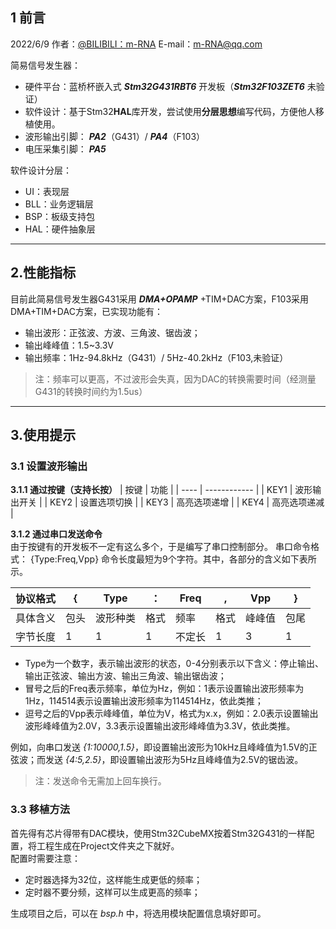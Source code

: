 ## 1 前言
2022/6/9  作者：[@BILIBILI：m-RNA](https://space.bilibili.com/41224928  "@BILIBILI：m-RNA 个人主页")    E-mail：m-RNA@qq.com      

简易信号发生器：
- 硬件平台：蓝桥杯嵌入式 ***Stm32G431RBT6*** 开发板（***Stm32F103ZET6*** 未验证）
- 软件设计：基于Stm32**HAL**库开发，尝试使用**分层思想**编写代码，方便他人移植使用。
- 波形输出引脚： ***PA2***（G431）/ ***PA4***（F103）
- 电压采集引脚： ***PA5***

软件设计分层：
- UI：表现层
- BLL：业务逻辑层
- BSP：板级支持包
- HAL：硬件抽象层
---
## 2.性能指标
目前此简易信号发生器G431采用 ***DMA+OPAMP*** +TIM+DAC方案，F103采用DMA+TIM+DAC方案，已实现功能有：
- 输出波形：正弦波、方波、三角波、锯齿波；
- 输出峰峰值：1.5~3.3V
- 输出频率：1Hz-94.8kHz（G431）/ 5Hz-40.2kHz（F103,未验证）
> 注：频率可以更高，不过波形会失真，因为DAC的转换需要时间（经测量G431的转换时间约为1.5us）
---
## 3.使用提示
### 3.1 设置波形输出
**3.1.1 通过按键（支持长按）**
| 按键 | 功能         |
| ---- | ------------ |
| KEY1 | 波形输出开关 |
| KEY2 | 设置选项切换 |
| KEY3 | 高亮选项递增 |
| KEY4 | 高亮选项递减 |

**3.1.2 通过串口发送命令**  
由于按键有的开发板不一定有这么多个，于是编写了串口控制部分。
串口命令格式： {Type:Freq,Vpp}
命令长度最短为9个字符。其中，各部分的含义如下表所示。  

| 协议格式 | {    | Type     | ：   | Freq   | ,    | Vpp    | }    |
| -------- | ---- | -------- | ---- | ------ | ---- | ------ | ---- |
| 具体含义 | 包头 | 波形种类 | 格式 | 频率   | 格式 | 峰峰值 | 包尾 |
| 字节长度 | 1    | 1        | 1    | 不定长 | 1    | 3      | 1    |

- Type为一个数字，表示输出波形的状态，0-4分别表示以下含义：停止输出、输出正弦波、输出方波、输出三角波、输出锯齿波；  
- 冒号之后的Freq表示频率，单位为Hz，例如：1表示设置输出波形频率为1Hz，114514表示设置输出波形频率为114514Hz，依此类推；  
- 逗号之后的Vpp表示峰峰值，单位为V，格式为x.x，例如：2.0表示设置输出波形峰峰值为2.0V，3.3表示设置输出波形峰峰值为3.3V，依此类推。  

例如，向串口发送 *{1:10000,1.5}*，即设置输出波形为10kHz且峰峰值为1.5V的正弦波；而发送 *{4:5,2.5}*，即设置输出波形为5Hz且峰峰值为2.5V的锯齿波。
> 注：发送命令无需加上回车换行。
### 3.3 移植方法
首先得有芯片得带有DAC模块，使用Stm32CubeMX按着Stm32G431的一样配置，将工程生成在Project文件夹之下就好。  
配置时需要注意：
- 定时器选择为32位，这样能生成更低的频率；
- 定时器不要分频，这样可以生成更高的频率；

生成项目之后，可以在 *bsp.h* 中，将选用模块配置信息填好即可。



